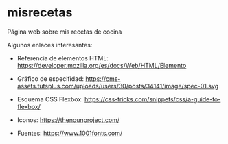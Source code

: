 # misrecetas
Página web sobre mis recetas de cocina

Algunos enlaces interesantes:

- Referencia de elementos HTML: https://developer.mozilla.org/es/docs/Web/HTML/Elemento

- Gráfico de especifidad: https://cms-assets.tutsplus.com/uploads/users/30/posts/34141/image/spec-01.svg

- Esquema CSS Flexbox: https://css-tricks.com/snippets/css/a-guide-to-flexbox/

- Iconos: https://thenounproject.com/

- Fuentes: https://www.1001fonts.com/